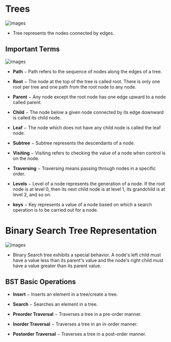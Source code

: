 # Trees

![images](https://www.edureka.co/blog/wp-content/uploads/2019/09/trees-in-java.png)

- Tree represents the nodes connected by edges.

## Important Terms

![images](https://www.tutorialspoint.com/data_structures_algorithms/images/binary_tree.jpg)

- **Path** − Path refers to the sequence of nodes along the edges of a tree.

- **Root** − The node at the top of the tree is called root. There is only one root per tree and one path from the root node to any node.

- **Parent** − Any node except the root node has one edge upward to a node called parent.

- **Child** − The node below a given node connected by its edge downward is called its child node.

- **Leaf** − The node which does not have any child node is called the leaf node.

- **Subtree** − Subtree represents the descendants of a node.

- **Visiting** − Visiting refers to checking the value of a node when control is on the node.

- **Traversing** − Traversing means passing through nodes in a specific order.

- **Levels** − Level of a node represents the generation of a node. If the root node is at level 0, then its next child node is at level 1, its grandchild is at level 2, and so on.

- **keys** − Key represents a value of a node based on which a search operation is to be carried out for a node.

# Binary Search Tree Representation

![images](https://i.ytimg.com/vi/qYo8BVxtoH4/maxresdefault.jpg)

- Binary Search tree exhibits a special behavior. A node's left child must have a value less than its parent's value and the node's right child must have a value greater than its parent value.

## BST Basic Operations

- **Insert** − Inserts an element in a tree/create a tree.

- **Search** − Searches an element in a tree.

- **Preorder Traversal** − Traverses a tree in a pre-order manner.

- **Inorder Traversal** − Traverses a tree in an in-order manner.

- **Postorder Traversal** − Traverses a tree in a post-order manner.